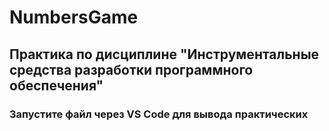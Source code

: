 # NumbersGame
## Практика по дисциплине "Инструментальные средства разработки программного обеспечения"
### Запустите файл через VS Code для вывода практических